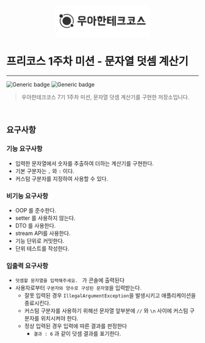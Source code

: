 <p align="center">
    <img src="images/woowahan.png" alt="우아한테크코스" width="250px">
</p>

# 프리코스 1주차 미션 - 문자열 덧셈 계산기

---

![Generic badge](https://img.shields.io/badge/precourse-week1-green.svg)
![Generic badge](https://img.shields.io/badge/version-1.0.1-brightgreen.svg)

[//]: # (![Generic badge]&#40;https://img.shields.io/badge/test-2_passed-blue.svg&#41;)


> 우아한테크코스 7기 1주차 미션, 문자열 덧셈 계산기를 구현한 저장소입니다.

<br>


## 요구사항

### 기능 요구사항

- 입력한 문자열에서 숫자를 추출하여 더하는 계산기를 구현한다.
- 기본 구분자는 `,` 와 `:` 이다.
- 커스텀 구분자를 지정하여 사용할 수 있다.

### 비기능 요구사항

- OOP 를 준수한다.
- setter 를 사용하지 않는다.
- DTO 를 사용한다.
- stream API를 사용한다.
- 기능 단위로 커밋한다.
- 단위 테스트를 작성한다.

### 입출력 요구사항

- `덧셈할 문자열을 입력해주세요. ` 가 콘솔에 출력된다
- 사용자로부터 `구분자와 양수로 구성된 문자열`을 입력받는다.
    - 잘못 입력된 경우 `IllegalArgumentException`을 발생시키고 애플리케이션을 종료시킨다.
    - 커스텀 구분자를 사용하기 위해선 문자열 앞부분에 `//` 와 `\n` 사이에 커스텀 구분자를 위치시켜야 한다.
    - 정상 입력된 경우 입력에 따른 결과를 판정한다
        - `결과 : 6` 과 같이 덧셈 결과를 표기한다.